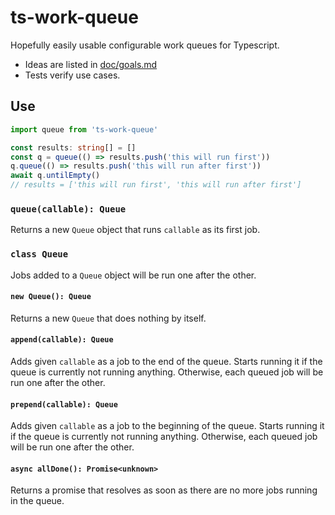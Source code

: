 # ts-work-queue

Hopefully easily usable configurable work queues for Typescript.

- Ideas are listed in [doc/goals.md](doc/goals.md)
- Tests verify use cases.

## Use

```typescript
import queue from 'ts-work-queue'

const results: string[] = []
const q = queue(() => results.push('this will run first'))
q.queue(() => results.push('this will run after first'))
await q.untilEmpty()
// results = ['this will run first', 'this will run after first']
```

### `queue(callable): Queue`

Returns a new `Queue` object that runs `callable` as its first job.

### `class Queue`

Jobs added to a `Queue` object will be run one after the other.

#### `new Queue(): Queue`

Returns a new `Queue` that does nothing by itself.

#### `append(callable): Queue`

Adds given `callable` as a job to the end of the queue.
Starts running it if the queue is currently not running anything.
Otherwise, each queued job will be run one after the other.

#### `prepend(callable): Queue`

Adds given `callable` as a job to the beginning of the queue.
Starts running it if the queue is currently not running anything.
Otherwise, each queued job will be run one after the other.

#### `async allDone(): Promise<unknown>`

Returns a promise that resolves as soon as there are no more jobs running in the queue.
